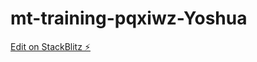 # mt-training-pqxiwz-Yoshua

[Edit on StackBlitz ⚡️](https://stackblitz.com/edit/mt-training-pqxiwz)